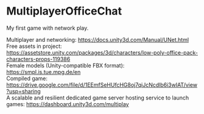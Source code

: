 # MultiplayerOfficeChat
My first game with network play.

Multiplayer and networking: https://docs.unity3d.com/Manual/UNet.html  
Free assets in project: https://assetstore.unity.com/packages/3d/characters/low-poly-office-pack-characters-props-119386  
Female models (Unity-compatible FBX format): https://smpl.is.tue.mpg.de/en  
Compiled game: https://drive.google.com/file/d/1EEmfSeHUfcHG8oj7qiJcNcdlb6i3wIAT/view?usp=sharing  
A scalable and resilient dedicated game server hosting service to launch games: https://dashboard.unity3d.com/multiplay
